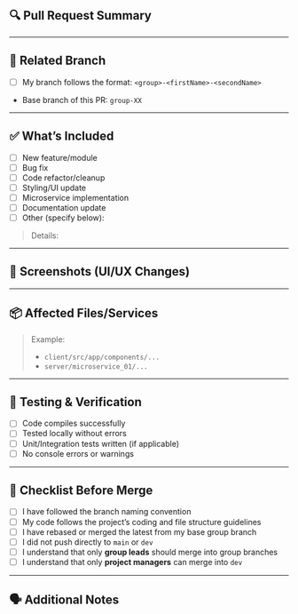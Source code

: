 ## 🔍 Pull Request Summary

<!-- Provide a short and clear summary of the changes introduced in this PR -->
> 

---

## 📂 Related Branch

- [ ] My branch follows the format: `<group>-<firstName>-<secondName>`
- Base branch of this PR: `group-XX`

---

## ✅ What’s Included

<!-- Tick all that apply -->

- [ ] New feature/module
- [ ] Bug fix
- [ ] Code refactor/cleanup
- [ ] Styling/UI update
- [ ] Microservice implementation
- [ ] Documentation update
- [ ] Other (specify below):

> Details:

---

## 📸 Screenshots (UI/UX Changes)

<!-- Add screenshots or gifs if the PR affects UI -->

---

## 📦 Affected Files/Services

<!-- List directories, files or microservices impacted -->
> Example:
> - `client/src/app/components/...`
> - `server/microservice_01/...`

---

## 🧪 Testing & Verification

- [ ] Code compiles successfully
- [ ] Tested locally without errors
- [ ] Unit/Integration tests written (if applicable)
- [ ] No console errors or warnings

---

## 🚨 Checklist Before Merge

- [ ] I have followed the branch naming convention
- [ ] My code follows the project’s coding and file structure guidelines
- [ ] I have rebased or merged the latest from my base group branch
- [ ] I did not push directly to `main` or `dev`
- [ ] I understand that only **group leads** should merge into group branches
- [ ] I understand that only **project managers** can merge into `dev`

---

## 🗣 Additional Notes

>

